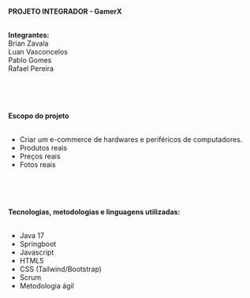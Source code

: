 <strong>PROJETO INTEGRADOR - GamerX</strong><br><br>

<strong>Integrantes:</strong>
<br>Brian Zavala
<br>Luan Vasconcelos
<br>Pablo Gomes
<br> Rafael Pereira

<br><br><br>

<strong>Escopo do projeto</strong><br><br>
* Criar um e-commerce de hardwares e periféricos de computadores.<br>
* Produtos reais<br>
* Preços reais<br>
* Fotos reais<br>

<br><br><br>

<strong>Tecnologias, metodologias e linguagens utilizadas:</strong><br><br>

* Java 17
* Springboot
* Javascript
* HTML5
* CSS (Tailwind/Bootstrap)
* Scrum
* Metodologia ágil

